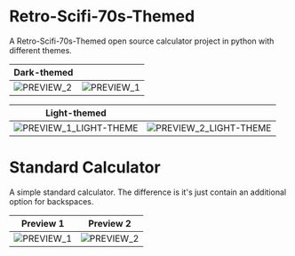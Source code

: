 # Retro-Scifi-70s-Themed
A Retro-Scifi-70s-Themed open source calculator project in python with different themes.

| Dark-themed                            |                            |
| ----------------------------------- | ----------------------------------- |
| ![PREVIEW_2](https://github.com/MardOrange/Retro-Scifi-70s-Themed/assets/144544417/64ea773d-075d-497e-bcc6-ced7105f5461) | ![PREVIEW_1](https://github.com/MardOrange/Retro-Scifi-70s-Themed/assets/144544417/d64224c3-ad0a-4bf0-bca2-040c57baf612) |

| Light-themed                            |                            |
| ----------------------------------- | ----------------------------------- |
| ![PREVIEW_1_LIGHT-THEME](https://github.com/MardOrange/Retro-Scifi-70s-Themed/assets/144544417/2a187e8b-d2d5-4c80-953d-1f46786312bf) | ![PREVIEW_2_LIGHT-THEME](https://github.com/MardOrange/Retro-Scifi-70s-Themed/assets/144544417/2eae0b4c-14ca-4d7e-89d3-30c25487feea) |

# Standard Calculator
A simple standard calculator.
The difference is it's just contain an additional option for backspaces.

| Preview 1                            | Preview 2                           |
| ----------------------------------- | ----------------------------------- |
| ![PREVIEW_1](https://github.com/MardOrange/Retro-Scifi-70s-Themed/assets/144544417/7969b65b-df65-42a5-a097-ab9ca376f2cd) | ![PREVIEW_2](https://github.com/MardOrange/Retro-Scifi-70s-Themed/assets/144544417/69c2efd2-441a-4f9b-9768-3c60aa25634e) |



